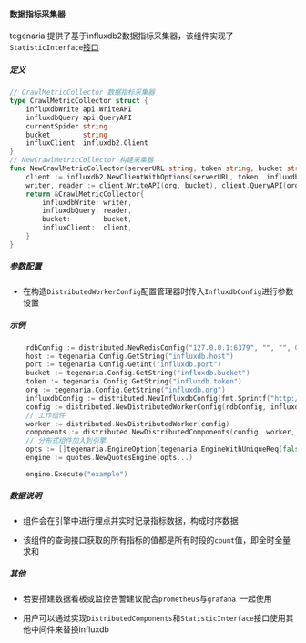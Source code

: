 #### 数据指标采集器

tegenaria 提供了基于influxdb2数据指标采集器，该组件实现了`StatisticInterface`[接口](stats.md)  

##### 定义
```go
// CrawlMetricCollector 数据指标采集器
type CrawlMetricCollector struct {
	influxdbWrite api.WriteAPI
	influxdbQuery api.QueryAPI
	currentSpider string
	bucket        string
	influxClient  influxdb2.Client
}
// NewCrawlMetricCollector 构建采集器
func NewCrawlMetricCollector(serverURL string, token string, bucket string, org string) *CrawlMetricCollector {
	client := influxdb2.NewClientWithOptions(serverURL, token, influxdb2.DefaultOptions().SetMaxRetries(3))
	writer, reader := client.WriteAPI(org, bucket), client.QueryAPI(org)
	return &CrawlMetricCollector{
		influxdbWrite: writer,
		influxdbQuery: reader,
		bucket:        bucket,
		influxClient:  client,
	}
}
```

##### 参数配置

- 在构造```DistributedWorkerConfig```配置管理器时传入```InfluxdbConfig```进行参数设置

##### 示例

```go
	rdbConfig := distributed.NewRedisConfig("127.0.0.1:6379", "", "", 0)
	host := tegenaria.Config.GetString("influxdb.host")
	port := tegenaria.Config.GetInt("influxdb.port")
	bucket := tegenaria.Config.GetString("influxdb.bucket")
	token := tegenaria.Config.GetString("influxdb.token")
	org := tegenaria.Config.GetString("influxdb.org")
	influxdbConfig := distributed.NewInfluxdbConfig(fmt.Sprintf("http://%s:%d", host, port), token, bucket, org)
	config := distributed.NewDistributedWorkerConfig(rdbConfig, influxdbConfig)
	// 工作组件
	worker := distributed.NewDistributedWorker(config)
	components := distributed.NewDistributedComponents(config, worker, worker.GetRDB())
	// 分布式组件加入到引擎
	opts := []tegenaria.EngineOption{tegenaria.EngineWithUniqueReq(false), tegenaria.EngineWithComponents(components)}
	engine := quotes.NewQuotesEngine(opts...)

	engine.Execute("example")
```

##### 数据说明

- 组件会在引擎中进行埋点并实时记录指标数据，构成时序数据

- 该组件的查询接口获取的所有指标的值都是所有时段的`count`值，即全时全量求和

##### 其他

- 若要搭建数据看板或监控告警建议配合`prometheus`与`grafana `一起使用

- 用户可以通过实现`DistributedComponents`和`StatisticInterface`接口使用其他中间件来替换influxdb

